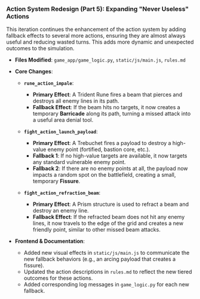 ### Action System Redesign (Part 5): Expanding "Never Useless" Actions

This iteration continues the enhancement of the action system by adding fallback effects to several more actions, ensuring they are almost always useful and reducing wasted turns. This adds more dynamic and unexpected outcomes to the simulation.

-   **Files Modified**: `game_app/game_logic.py`, `static/js/main.js`, `rules.md`

-   **Core Changes**:
    -   **`rune_action_impale`**:
        -   **Primary Effect**: A Trident Rune fires a beam that pierces and destroys all enemy lines in its path.
        -   **Fallback Effect**: If the beam hits no targets, it now creates a temporary **Barricade** along its path, turning a missed attack into a useful area denial tool.

    -   **`fight_action_launch_payload`**:
        -   **Primary Effect**: A Trebuchet fires a payload to destroy a high-value enemy point (fortified, bastion core, etc.).
        -   **Fallback 1**: If no high-value targets are available, it now targets any standard vulnerable enemy point.
        -   **Fallback 2**: If there are no enemy points at all, the payload now impacts a random spot on the battlefield, creating a small, temporary **Fissure**.

    -   **`fight_action_refraction_beam`**:
        -   **Primary Effect**: A Prism structure is used to refract a beam and destroy an enemy line.
        -   **Fallback Effect**: If the refracted beam does not hit any enemy lines, it now travels to the edge of the grid and creates a new friendly point, similar to other missed beam attacks.

-   **Frontend & Documentation**:
    -   Added new visual effects in `static/js/main.js` to communicate the new fallback behaviors (e.g., an arcing payload that creates a fissure).
    -   Updated the action descriptions in `rules.md` to reflect the new tiered outcomes for these actions.
    -   Added corresponding log messages in `game_logic.py` for each new fallback.